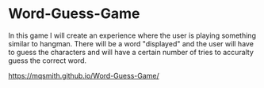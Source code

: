 # Word-Guess-Game

In this game I will create an experience where the user is playing something similar to hangman. There will be a word "displayed" and the user will have to guess the characters and will have a certain number of tries to accuralty guess the correct word.

https://mqsmith.github.io/Word-Guess-Game/
